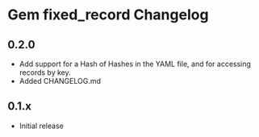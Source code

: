# Gem fixed_record Changelog

## 0.2.0
* Add support for a Hash of Hashes in the YAML file, and for
  accessing records by key. 
* Added CHANGELOG.md

## 0.1.x
* Initial release
